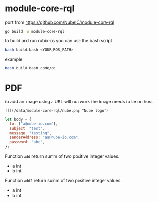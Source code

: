 # module-core-rql

port from https://github.com/NubeIO/module-core-rql


```bash
go build -o module-core-rql
```
to build and run rubix-os you can use the bash script
```bash
bash build.bash <YOUR_ROS_PATH>
```
example
```bash
bash build.bash code/go
```



# PDF

to add an image using a URL will not work the image needs to be on host

```
![](/data/module-core-rql/nube.png "Nube logo")
```


```js
let body = {
  to: ["a@nube-io.com"],
  subject: "test",
  message: "testing",
  senderAddress: "aa@nube-io.com",
  password: "abc",
};
```
Function `add` return summ of two positive integer values.
- a int
- b int

Function `add2` return summ of two positive integer values.
- a int
- b int


